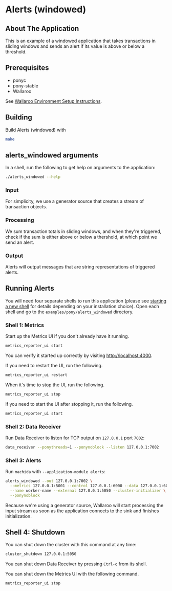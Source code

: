 # Alerts (windowed)

## About The Application

This is an example of a windowed application that takes transactions
in sliding windows and sends an alert if its value is above or below 
a threshold.

## Prerequisites
	
- ponyc
- pony-stable
- Wallaroo
        
See [Wallaroo Environment Setup Instructions](https://docs.wallaroolabs.com/python-installation/).

## Building

Build Alerts (windowed) with
```bash
make
```

## alerts_windowed arguments

In a shell, run the following to get help on arguments to the application:

```bash
./alerts_windowed --help
```

### Input

For simplicity, we use a generator source that creates a stream of transaction
objects.

### Processing

We sum transaction totals in sliding windows, and when they're triggered, check if the sum is either above or below a thershold, at which point we send an alert.

### Output

Alerts will output messages that are string representations of triggered
alerts. 

## Running Alerts

You will need four separate shells to run this application (please see [starting a new shell](https://docs.wallaroolabs.com/book/getting-started/starting-a-new-shell.html) for details depending on your installation choice). Open each shell and go to the `examples/pony/alerts_windowed` directory.

### Shell 1: Metrics

Start up the Metrics UI if you don't already have it running.

```bash
metrics_reporter_ui start
```

You can verify it started up correctly by visiting [http://localhost:4000](http://localhost:4000).

If you need to restart the UI, run the following.

```bash
metrics_reporter_ui restart
```

When it's time to stop the UI, run the following.

```bash
metrics_reporter_ui stop
```

If you need to start the UI after stopping it, run the following.

```bash
metrics_reporter_ui start
```

### Shell 2: Data Receiver

Run Data Receiver to listen for TCP output on `127.0.0.1` port `7002`:

```bash
data_receiver --ponythreads=1 --ponynoblock --listen 127.0.0.1:7002
```

### Shell 3: Alerts

Run `machida` with `--application-module alerts`:

```bash
alerts_windowed --out 127.0.0.1:7002 \
  --metrics 127.0.0.1:5001 --control 127.0.0.1:6000 --data 127.0.0.1:6001 \
  --name worker-name --external 127.0.0.1:5050 --cluster-initializer \
  --ponynoblock
```

Because we're using a generator source, Wallaroo will start processing the input stream as soon as the application connects to the sink and finishes
initialization.

## Shell 4: Shutdown

You can shut down the cluster with this command at any time:

```bash
cluster_shutdown 127.0.0.1:5050
```

You can shut down Data Receiver by pressing `Ctrl-c` from its shell.

You can shut down the Metrics UI with the following command.

```bash
metrics_reporter_ui stop
```
